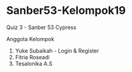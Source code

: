 # Sanber53-Kelompok19

Quiz 3 - Sanber 53 Cypress

Anggota Kelompok

1. Yuke Subaikah - Login & Register
2. Fitria Roseadi
3. Tesalonika A.S
